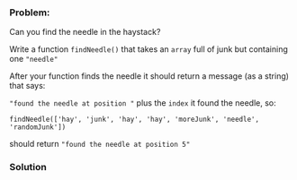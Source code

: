 ### Problem:
<p>Can you find the needle in the haystack?</p>
<p>Write a function <code>findNeedle()</code> that takes an <code>array</code> full of junk but containing one <code>&quot;needle&quot;</code></p>
<p>After your function finds the needle it should return a message (as a string) that says:</p>
<p><code>&quot;found the needle at position &quot;</code> plus the <code>index</code> it found the needle, so: </p>
<pre style="display: none;"><code class="language-python">find_needle([<span class="hljs-string">&apos;hay&apos;</span>, <span class="hljs-string">&apos;junk&apos;</span>, <span class="hljs-string">&apos;hay&apos;</span>, <span class="hljs-string">&apos;hay&apos;</span>, <span class="hljs-string">&apos;moreJunk&apos;</span>, <span class="hljs-string">&apos;needle&apos;</span>, <span class="hljs-string">&apos;randomJunk&apos;</span>])</code></pre>
<pre style="display: none;"><code class="language-ruby">find_needle([<span class="hljs-string">&apos;hay&apos;</span>, <span class="hljs-string">&apos;junk&apos;</span>, <span class="hljs-string">&apos;hay&apos;</span>, <span class="hljs-string">&apos;hay&apos;</span>, <span class="hljs-string">&apos;moreJunk&apos;</span>, <span class="hljs-string">&apos;needle&apos;</span>, <span class="hljs-string">&apos;randomJunk&apos;</span>])</code></pre>
<pre style="display: none;"><code class="language-elixir">find_needle([<span class="hljs-string">&apos;hay&apos;</span>, <span class="hljs-string">&apos;junk&apos;</span>, <span class="hljs-string">&apos;hay&apos;</span>, <span class="hljs-string">&apos;hay&apos;</span>, <span class="hljs-string">&apos;moreJunk&apos;</span>, <span class="hljs-string">&apos;needle&apos;</span>, <span class="hljs-string">&apos;randomJunk&apos;</span>])</code></pre>
<pre><code class="language-javascript">findNeedle([<span class="hljs-string">&apos;hay&apos;</span>, <span class="hljs-string">&apos;junk&apos;</span>, <span class="hljs-string">&apos;hay&apos;</span>, <span class="hljs-string">&apos;hay&apos;</span>, <span class="hljs-string">&apos;moreJunk&apos;</span>, <span class="hljs-string">&apos;needle&apos;</span>, <span class="hljs-string">&apos;randomJunk&apos;</span>])</code></pre>
<pre style="display: none;"><code class="language-typescript">findNeedle([<span class="hljs-string">&apos;hay&apos;</span>, <span class="hljs-string">&apos;junk&apos;</span>, <span class="hljs-string">&apos;hay&apos;</span>, <span class="hljs-string">&apos;hay&apos;</span>, <span class="hljs-string">&apos;moreJunk&apos;</span>, <span class="hljs-string">&apos;needle&apos;</span>, <span class="hljs-string">&apos;randomJunk&apos;</span>])</code></pre>
<pre style="display: none;"><code class="language-java">findNeedle(<span class="hljs-keyword">new</span> Object[] {<span class="hljs-string">&quot;hay&quot;</span>, <span class="hljs-string">&quot;junk&quot;</span>, <span class="hljs-string">&quot;hay&quot;</span>, <span class="hljs-string">&quot;hay&quot;</span>, <span class="hljs-string">&quot;moreJunk&quot;</span>, <span class="hljs-string">&quot;needle&quot;</span>, <span class="hljs-string">&quot;randomJunk&quot;</span>})</code></pre>
<pre style="display: none;"><code class="language-haskell"><span class="hljs-title">findNeedle</span> [<span class="hljs-string">&quot;hay&quot;</span>, <span class="hljs-string">&quot;junk&quot;</span>, <span class="hljs-string">&quot;hay&quot;</span>, <span class="hljs-string">&quot;hay&quot;</span>, <span class="hljs-string">&quot;moreJunk&quot;</span>, <span class="hljs-string">&quot;needle&quot;</span>, <span class="hljs-string">&quot;randomJunk&quot;</span>]</code></pre>
<pre style="display: none;"><code class="language-racket">(<span class="hljs-name">find-needle</span> &apos;(<span class="hljs-string">&quot;hay&quot;</span> <span class="hljs-string">&quot;junk&quot;</span> <span class="hljs-string">&quot;hay&quot;</span> <span class="hljs-string">&quot;hay&quot;</span> <span class="hljs-string">&quot;moreJunk&quot;</span> <span class="hljs-string">&quot;needle&quot;</span>,<span class="hljs-string">&quot;randomJunk&quot;</span>))</code></pre>
<p>should return <code>&quot;found the needle at position 5&quot;</code></p>

### Solution
